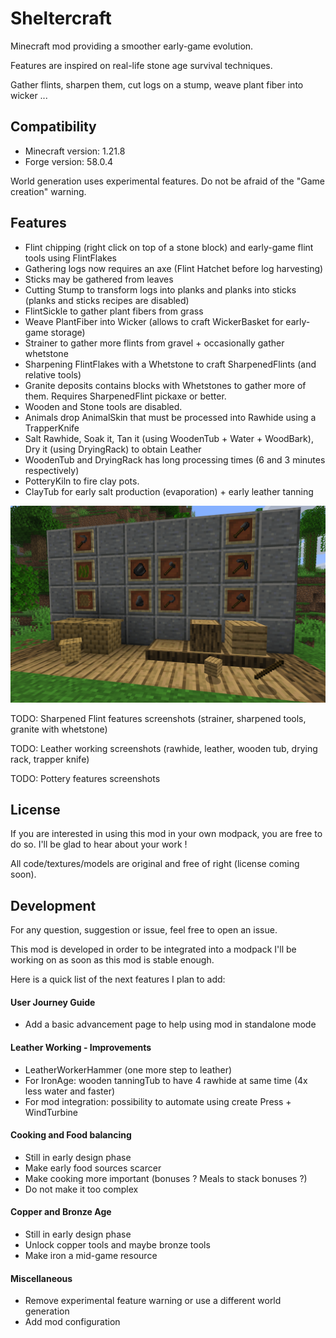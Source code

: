 # Sheltercraft

Minecraft mod providing a smoother early-game evolution.

Features are inspired on real-life stone age survival techniques.

Gather flints, sharpen them, cut logs on a stump, weave plant fiber into wicker ...

## Compatibility

- Minecraft version: 1.21.8
- Forge version: 58.0.4

World generation uses experimental features. Do not be afraid of the "Game creation" warning.

## Features

- Flint chipping (right click on top of a stone block) and early-game flint tools using FlintFlakes
- Gathering logs now requires an axe (Flint Hatchet before log harvesting)
- Sticks may be gathered from leaves
- Cutting Stump to transform logs into planks and planks into sticks (planks and sticks recipes are disabled)
- FlintSickle to gather plant fibers from grass
- Weave PlantFiber into Wicker (allows to craft WickerBasket for early-game storage)
- Strainer to gather more flints from gravel + occasionally gather whetstone
- Sharpening FlintFlakes with a Whetstone to craft SharpenedFlints (and relative tools)
- Granite deposits contains blocks with Whetstones to gather more of them. Requires SharpenedFlint pickaxe or better.
- Wooden and Stone tools are disabled.
- Animals drop AnimalSkin that must be processed into Rawhide using a TrapperKnife
- Salt Rawhide, Soak it, Tan it (using WoodenTub + Water + WoodBark), Dry it (using DryingRack) to obtain Leather
- WoodenTub and DryingRack has long processing times (6 and 3 minutes respectively)
- PotteryKiln to fire clay pots.
- ClayTub for early salt production (evaporation) + early leather tanning

![features.png](features.png)

TODO: Sharpened Flint features screenshots (strainer, sharpened tools, granite with whetstone)

TODO: Leather working screenshots (rawhide, leather, wooden tub, drying rack, trapper knife)

TODO: Pottery features screenshots

## License

If you are interested in using this mod in your own modpack, you are free to do so. I'll be glad to hear about your work !

All code/textures/models are original and free of right (license coming soon).

## Development

For any question, suggestion or issue, feel free to open an issue.

This mod is developed in order to be integrated into a modpack I'll be working on as soon as this mod is stable enough.

Here is a quick list of the next features I plan to add:

#### User Journey Guide

- Add a basic advancement page to help using mod in standalone mode

#### Leather Working - Improvements

- LeatherWorkerHammer (one more step to leather)
- For IronAge: wooden tanningTub to have 4 rawhide at same time (4x less water and faster)
- For mod integration: possibility to automate using create Press + WindTurbine


#### Cooking and Food balancing

- Still in early design phase
- Make early food sources scarcer
- Make cooking more important (bonuses ? Meals to stack bonuses ?)
- Do not make it too complex

#### Copper and Bronze Age

- Still in early design phase
- Unlock copper tools and maybe bronze tools
- Make iron a mid-game resource

#### Miscellaneous

- Remove experimental feature warning or use a different world generation
- Add mod configuration